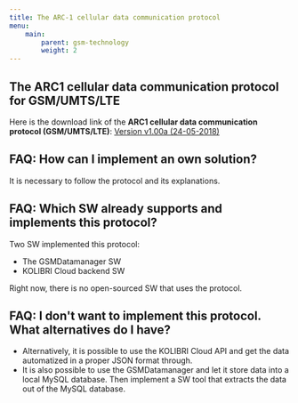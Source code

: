 ```yaml
---
title: The ARC-1 cellular data communication protocol
menu:
    main:
        parent: gsm-technology
        weight: 2
---
```


## The ARC1 cellular data communication protocol for GSM/UMTS/LTE
Here is the download link of the **ARC1 cellular data communication protocol (GSM/UMTS/LTE)**: 
[Version v1.00a (24-05-2018)](https://docs.kolibricloud.ch/sending-technology/ARC-1%20Cellular%20data%20communication%20protocol%20(GSM%20UMTS%20LTE)%20v1.00a.pdf)  


## FAQ: How can I implement an own solution?
It is necessary to follow the protocol and its explanations.  


## FAQ: Which SW already supports and implements this protocol?
Two SW implemented this protocol:  
  - The GSMDatamanager SW  
  - KOLIBRI Cloud backend SW  
  
Right now, there is no open-sourced SW that uses the protocol.  

## FAQ: I don't want to implement this protocol. What alternatives do I have?
- Alternatively, it is possible to use the KOLIBRI Cloud API and get the data automatized in a proper JSON format through.    
- It is also possible to use the GSMDatamanager and let it store data into a local MySQL database. Then implement a SW tool that extracts the data out of the MySQL database.   
